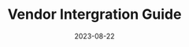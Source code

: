 ---
title: "Vendor Intergration Guide"
linkTitle: "Vendor Intergration Guide"
weight: 2
date: 2023-08-22
description: >

---